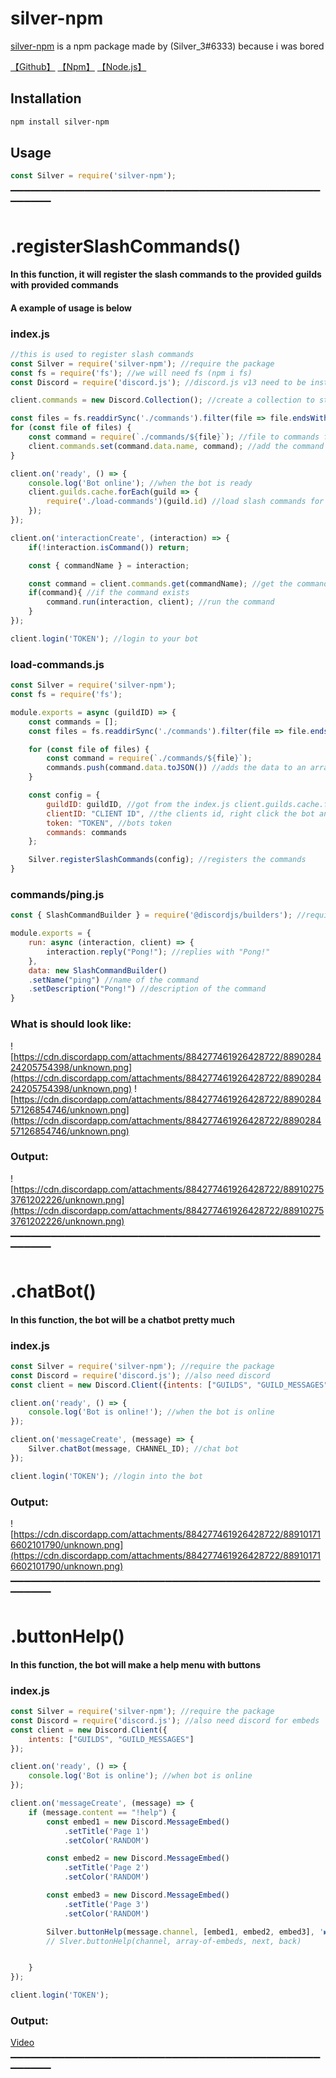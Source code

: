 # silver-npm

[silver-npm](https://www.npmjs.com/package/silver-npm) is a npm package made by (Silver_3#6333) because i was bored
 
[【Github】](https://github.com/SilverGamez/silver-npm)
[【Npm】](https://www.npmjs.com/package/silver-npm)
[【Node.js】](https://nodejs.org/en/download/)

## Installation

```bash
npm install silver-npm
```

## Usage

```javascript
const Silver = require('silver-npm'); 
```

▔▔▔▔▔▔▔▔▔▔▔▔▔▔▔▔▔▔▔▔▔▔▔▔▔▔▔▔▔▔▔▔▔▔▔▔▔▔▔▔▔▔▔▔▔▔▔▔▔▔▔▔
# .registerSlashCommands()
#### In this function, it will register the slash commands to the provided guilds with provided commands
#### A example of usage is below
### index.js
```javascript
//this is used to register slash commands
const Silver = require('silver-npm'); //require the package
const fs = require('fs'); //we will need fs (npm i fs)
const Discord = require('discord.js'); //discord.js v13 need to be installed (npm i discord.js)

client.commands = new Discord.Collection(); //create a collection to store the commands

const files = fs.readdirSync('./commands').filter(file => file.endsWith(".js")); //only use files that ends with .js
for (const file of files) {
    const command = require(`./commands/${file}`); //file to commands folder 
    client.commands.set(command.data.name, command); //add the command to the collection
}

client.on('ready', () => {
    console.log('Bot online'); //when the bot is ready
    client.guilds.cache.forEach(guild => {
        require('./load-commands')(guild.id) //load slash commands for the guild
    });
});

client.on('interactionCreate', (interaction) => {
    if(!interaction.isCommand()) return;

    const { commandName } = interaction;

    const command = client.commands.get(commandName); //get the command from the collection
    if(command){ //if the command exists
        command.run(interaction, client); //run the command
    }
});

client.login('TOKEN'); //login to your bot
```
### load-commands.js
```javascript
const Silver = require('silver-npm');
const fs = require('fs');

module.exports = async (guildID) => {
    const commands = [];
    const files = fs.readdirSync('./commands').filter(file => file.endsWith(".js"));

    for (const file of files) {
        const command = require(`./commands/${file}`);
        commands.push(command.data.toJSON()) //adds the data to an array
    }

    const config = {
        guildID: guildID, //got from the index.js client.guilds.cache.forEach
        clientID: "CLIENT ID", //the clients id, right click the bot and click "copy id"
        token: "TOKEN", //bots token
        commands: commands
    };

    Silver.registerSlashCommands(config); //registers the commands
}
```

### commands/ping.js
```javascript
const { SlashCommandBuilder } = require('@discordjs/builders'); //require the slash command builder

module.exports = {
    run: async (interaction, client) => {
        interaction.reply("Pong!"); //replies with "Pong!"
    },
    data: new SlashCommandBuilder()
    .setName("ping") //name of the command
    .setDescription("Pong!") //description of the command
}
```

### What is should look like:
![https://cdn.discordapp.com/attachments/884277461926428722/889028424205754398/unknown.png](https://cdn.discordapp.com/attachments/884277461926428722/889028424205754398/unknown.png) 
![https://cdn.discordapp.com/attachments/884277461926428722/889028457126854746/unknown.png](https://cdn.discordapp.com/attachments/884277461926428722/889028457126854746/unknown.png)

### Output: 
![https://cdn.discordapp.com/attachments/884277461926428722/889102753761202226/unknown.png](https://cdn.discordapp.com/attachments/884277461926428722/889102753761202226/unknown.png)

▔▔▔▔▔▔▔▔▔▔▔▔▔▔▔▔▔▔▔▔▔▔▔▔▔▔▔▔▔▔▔▔▔▔▔▔▔▔▔▔▔▔▔▔▔▔▔▔▔▔▔▔

# .chatBot()
#### In this function, the bot will be a chatbot pretty much

### index.js
```javascript
const Silver = require('silver-npm'); //require the package
const Discord = require('discord.js'); //also need discord
const client = new Discord.Client({intents: ["GUILDS", "GUILD_MESSAGES"]});

client.on('ready', () => {
    console.log('Bot is online!'); //when the bot is online
});

client.on('messageCreate', (message) => {
    Silver.chatBot(message, CHANNEL_ID); //chat bot
});

client.login('TOKEN'); //login into the bot
```

### Output:

![https://cdn.discordapp.com/attachments/884277461926428722/889101716602101790/unknown.png](https://cdn.discordapp.com/attachments/884277461926428722/889101716602101790/unknown.png)

▔▔▔▔▔▔▔▔▔▔▔▔▔▔▔▔▔▔▔▔▔▔▔▔▔▔▔▔▔▔▔▔▔▔▔▔▔▔▔▔▔▔▔▔▔▔▔▔▔▔▔▔

# .buttonHelp()
#### In this function, the bot will make a help menu with buttons

### index.js
```javascript
const Silver = require('silver-npm'); //require the package
const Discord = require('discord.js'); //also need discord for embeds
const client = new Discord.Client({
    intents: ["GUILDS", "GUILD_MESSAGES"]
});

client.on('ready', () => {
    console.log('Bot is online'); //when bot is online
});

client.on('messageCreate', (message) => {
    if (message.content == "!help") {
        const embed1 = new Discord.MessageEmbed()
            .setTitle('Page 1')
            .setColor('RANDOM')

        const embed2 = new Discord.MessageEmbed()
            .setTitle('Page 2')
            .setColor('RANDOM')

        const embed3 = new Discord.MessageEmbed()
            .setTitle('Page 3')
            .setColor('RANDOM')

        Silver.buttonHelp(message.channel, [embed1, embed2, embed3], '▶', '◀');
        // Slver.buttonHelp(channel, array-of-embeds, next, back)


    }
});

client.login('TOKEN');
```

### Output: 

[Video](https://cdn.discordapp.com/attachments/884277461926428722/891917757216620554/Desktop_2021.09.27_-_15.20.53.01.mp4)

▔▔▔▔▔▔▔▔▔▔▔▔▔▔▔▔▔▔▔▔▔▔▔▔▔▔▔▔▔▔▔▔▔▔▔▔▔▔▔▔▔▔▔▔▔▔▔▔▔▔▔▔